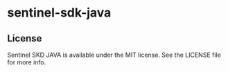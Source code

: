 # sentinel-sdk-java

## License

Sentinel SKD JAVA is available under the MIT license. See the LICENSE file for more info.
